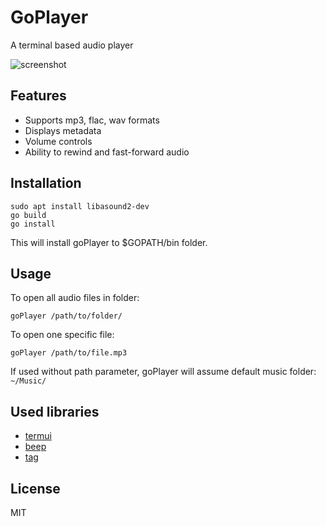 # GoPlayer
A terminal based audio player

![screenshot](../assets/screenshot.png)

## Features

* Supports mp3, flac, wav formats
* Displays metadata
* Volume controls
* Ability to rewind and fast-forward audio

## Installation

    sudo apt install libasound2-dev
    go build
    go install

This will install goPlayer to $GOPATH/bin folder.

## Usage

To open all audio files in folder: 

    goPlayer /path/to/folder/

To open one specific file: 

    goPlayer /path/to/file.mp3
    
If used without path parameter, goPlayer will assume default music folder: `~/Music/`

## Used libraries

* [termui](https://github.com/gizak/termui/)
* [beep](https://github.com/faiface/beep)
* [tag](https://github.com/dhowden/tag/)

## License
MIT
